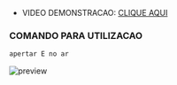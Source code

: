- VIDEO DEMONSTRACAO: [CLIQUE AQUI](https://drive.google.com/file/d/1hqRKPPUNTp92Uo96dJZ91NhZZY1rtrK2/view?usp=sharing)


### COMANDO PARA UTILIZACAO
```c
apertar E no ar

```
![preview](https://github.com/kubrv/1337-servidor/blob/main/instrucoes/paraquedas/image.png?raw=true)